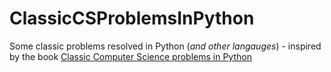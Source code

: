 # ClassicCSProblemsInPython
Some classic problems resolved in Python (_and other langauges_) - inspired by the book [Classic Computer Science problems in Python](https://github.com/davecom/ClassicComputerScienceProblemsInPython)
